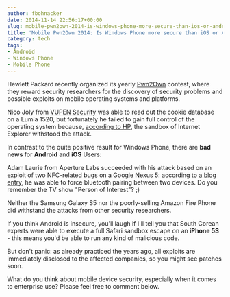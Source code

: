```yaml
---
author: fbohnacker
date: 2014-11-14 22:56:17+00:00
slug: mobile-pwn2own-2014-is-windows-phone-more-secure-than-ios-or-android
title: 'Mobile Pwn2Own 2014: Is Windows Phone more secure than iOS or Android?'
category: tech
tags:
- Android
- Windows Phone
- Mobile Phone
---
```

Hewlett Packard recently organized its yearly [Pwn2Own](http://www.pwn2own.com/) contest, where they reward security researchers for the discovery of security problems and possible exploits on mobile operating systems and platforms.

Nico Joly from [VUPEN Security](http://www.vupen.com/english/) was able to read out the cookie database on a Lumia 1520, but fortunately he failed to gain full control of the operating system because, [according to HP](http://h30499.www3.hp.com/t5/HP-Security-Research-Blog/Mobile-Pwn2Own-2014-The-day-two-recap/ba-p/6670234#.VGaCdMlyat8), the sandbox of Internet Explorer withstood the attack.

In contrast to the quite positive result for Windows Phone, there are **bad news** for **Android** and **iOS** Users:

Adam Laurie from Aperture Labs succeeded with his attack based on an exploit of two NFC-related bugs on a Google Nexus 5: according to [a blog entry](http://h30499.www3.hp.com/t5/HP-Security-Research-Blog/Mobile-Pwn2Own-2014-The-day-one-recap/ba-p/6669592#.VGaFDclyat8), he was able to force bluetooth pairing between two devices. Do you remember the TV show "Person of Interest"? ;)

Neither the Samsung Galaxy S5 nor the poorly-selling Amazon Fire Phone did withstand the attacks from other security researchers.

If you think Android is insecure, you'll laugh if I'll tell you that South Corean experts were able to execute a full Safari sandbox escape on an **iPhone 5S** - this means you'd be able to run any kind of malicious code.

But don't panic: as already practiced the years ago, all exploits are immediately disclosed to the affected companies, so you might see patches soon.

What do you think about mobile device security, especially when it comes to enterprise use? Please feel free to comment below.
